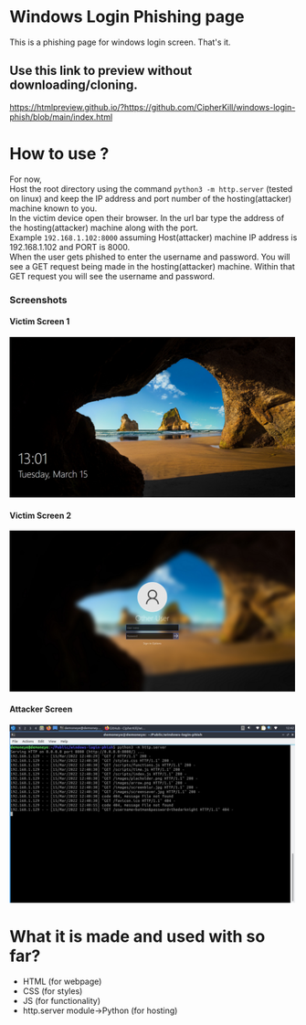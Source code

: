 # Windows Login Phishing page
This is a phishing page for windows login screen. That's it.
## Use this link to preview without downloading/cloning. 
https://htmlpreview.github.io/?https://github.com/CipherKill/windows-login-phish/blob/main/index.html


# How to use ?
For now,  
Host the root directory using the command `python3 -m http.server` (tested on linux) and keep the IP address
and port number of the hosting(attacker) machine known to you.  
In the victim device open their browser. In the url bar type the address of the hosting(attacker) machine along with the port.  
Example `192.168.1.102:8000` assuming Host(attacker) machine IP address is 192.168.1.102 and PORT is 8000.  
When the user gets phished to enter the username and password. You will see a GET request being made in the hosting(attacker) machine. Within that GET request you will see the username and password.

### Screenshots
#### Victim Screen 1
<img src="https://github.com/CipherKill/windows-login-phish/blob/main/Screenshots/cover(victim).png" width="500px"></img>
#### Victim Screen 2
<img src="https://github.com/CipherKill/windows-login-phish/blob/main/Screenshots/login(victim).png" width="500px"></img>
#### Attacker Screen
<img src="https://github.com/CipherKill/windows-login-phish/blob/main/Screenshots/attacker-screen.jpg" width="500px"></img>


# What it is made and used with so far?
- HTML  (for webpage)
- CSS (for styles)
- JS  (for functionality)
- http.server module->Python (for hosting)


